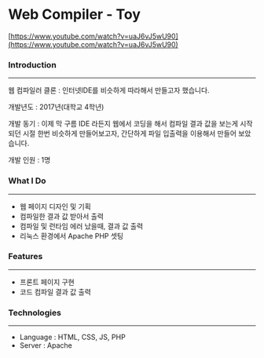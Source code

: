 # Web Compiler - Toy

[https://www.youtube.com/watch?v=uaJ6vJ5wU90](https://www.youtube.com/watch?v=uaJ6vJ5wU90)

### **Introduction**

---

웹 컴파일러 클론 : 인터넷IDE를 비슷하게 따라해서 만들고자 했습니다.

개발년도 : 2017년(대학교 4학년)

개발 동기 : 이제 막 구름 IDE 라든지 웹에서 코딩을 해서 컴파일 결과 값을 보는게 시작되던 시절 한번 비슷하게 만들어보고자, 간단하게 파일 입출력을 이용해서 만들어 보았습니다. 

개발 인원 : 1명 

### What I Do

---

- 웹 페이지 디자인 및 기획
- 컴파일한 결과 값 받아서 출력
- 컴파일 및 런타임 에러 났을때, 결과 값 출력
- 리눅스 환경에서 Apache PHP 셋팅

### Features

---

- 프론트 페이지 구현
- 코드 컴파일 결과 값 출력

### Technologies

---

- Language : HTML, CSS, JS, PHP
- Server : Apache
